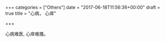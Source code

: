 +++
categories = ["Others"]
date = "2017-06-18T11:56:36+00:00"
draft = true
title = "心病， 心痒"

+++


心病难医, 心痒难搔。